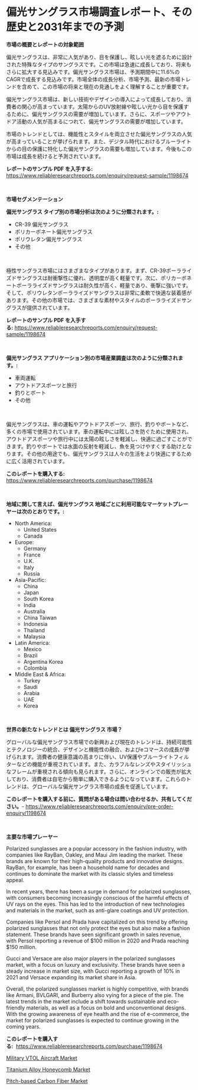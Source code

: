 <p><h1>偏光サングラス市場調査レポート、その歴史と2031年までの予測</h1></p><p><strong>市場の概要とレポートの対象範囲</strong></p>
<p><p>偏光サングラスは、非常に人気があり、目を保護し、眩しい光を遮るために設計された特殊なタイプのサングラスです。この市場は急速に成長しており、将来もさらに拡大する見込みです。偏光サングラス市場は、予測期間中に11.6%のCAGRで成長する見込みです。市場全体の成長分析、市場予測、最新の市場トレンドを含めて、この市場の将来と現在の見通しをよく理解することが重要です。</p><p>偏光サングラス市場は、新しい技術やデザインの導入によって成長しており、消費者の関心が高まっています。太陽からのUV放射線や眩しい光から目を保護するために、偏光サングラスの需要が増加しています。さらに、スポーツやアウトドア活動の人気が高まるにつれて、偏光サングラスの需要が増加しています。</p><p>市場のトレンドとしては、機能性とスタイルを両立させた偏光サングラスの人気が高まっていることが挙げられます。また、デジタル時代におけるブルーライトからの目の保護に特化した偏光サングラスの需要も増加しています。今後もこの市場は成長を続けると予測されています。</p></p>
<p><strong>レポートのサンプル PDF を入手する:</strong> <a href="https://www.reliableresearchreports.com/enquiry/request-sample/1198674">https://www.reliableresearchreports.com/enquiry/request-sample/1198674</a></p>
<p>&nbsp;</p>
<p><strong>市場セグメンテーション</strong></p>
<p><strong>偏光サングラス タイプ別の市場分析は次のように分類されます。:</strong></p>
<p><ul><li>CR-39 偏光サングラス</li><li>ポリカーボネート偏光サングラス</li><li>ポリウレタン偏光サングラス</li><li>その他</li></ul></p>
<p>&nbsp;</p>
<p><p>極性サングラス市場にはさまざまなタイプがあります。まず、CR-39ポーラライズドサングラスは耐衝撃性に優れ、透明度が高く軽量です。次に、ポリカーボネートポーラライズドサングラスは耐久性が高く、軽量であり、衝撃に強いです。そして、ポリウレタンポーラライズドサングラスは非常に柔軟で快適な装着感があります。その他の市場では、さまざまな素材やスタイルのポーラライズドサングラスが提供されています。</p></p>
<p><strong>レポートのサンプル PDF を入手する:</strong>&nbsp;<a href="https://www.reliableresearchreports.com/enquiry/request-sample/1198674">https://www.reliableresearchreports.com/enquiry/request-sample/1198674</a></p>
<p>&nbsp;</p>
<p><strong> 偏光サングラス アプリケーション別の市場産業調査は次のように分類されます。:</strong></p>
<p><ul><li>車両運転</li><li>アウトドアスポーツと旅行</li><li>釣りとボート</li><li>その他</li></ul></p>
<p>&nbsp;</p>
<p><p>偏光サングラスは、車の運転やアウトドアスポーツ、旅行、釣りやボートなど、多くの市場で使用されています。車の運転中には眩しさを防ぐために使用され、アウトドアスポーツや旅行中には太陽の眩しさを軽減し、快適に過ごすことができます。釣りやボートでは水面の反射を軽減し、魚を見つけやすくする助けとなります。その他の用途でも、偏光サングラスは人々の生活をより快適にするために広く活用されています。</p></p>
<p><strong>このレポートを購入する:</strong>&nbsp; <a href="https://www.reliableresearchreports.com/purchase/1198674">https://www.reliableresearchreports.com/purchase/1198674</a></p>
<p>&nbsp;</p>
<p><strong>地域に関して言えば、偏光サングラス 地域ごとに利用可能なマーケットプレーヤーは次のとおりです。:</strong></p>
<p><ul>
    <li>
        North America:
        <ul>
            <li>United States</li>
            <li>Canada</li>
        </ul>
    </li>
    <li>
        Europe:
        <ul>
            <li>Germany</li>
            <li>France</li>
            <li>U.K.</li>
            <li>Italy</li>
            <li>Russia</li>
        </ul>
    </li>
    <li>
        Asia-Pacific:
        <ul>
            <li>China</li>
            <li>Japan</li>
            <li>South Korea</li>
            <li>India</li>
            <li>Australia</li>
            <li>China Taiwan</li>
            <li>Indonesia</li>
            <li>Thailand</li>
            <li>Malaysia</li>
        </ul>
    </li>
    <li>
        Latin America:
        <ul>
            <li>Mexico</li>
            <li>Brazil</li>
            <li>Argentina Korea</li>
            <li>Colombia</li>
        </ul>
    </li>
    <li>
        Middle East & Africa:
        <ul>
            <li>Turkey</li>
            <li>Saudi</li>
            <li>Arabia</li>
            <li>UAE</li>
            <li>Korea</li>
        </ul>
    </li>
    </ul></p>
<p>&nbsp;</p>
<p><strong>世界の新たなトレンドとは 偏光サングラス 市場？</strong></p>
<p><p>グローバルな偏光サングラス市場での新興および現在のトレンドは、持続可能性とテクノロジーの統合、デザインと機能性の融合、およびeコマースの成長が挙げられます。消費者の健康意識の高まりに伴い、UV保護やブルーライトフィルターなどの機能が重視されています。また、カラフルなレンズやスタイリッシュなフレームが重視される傾向も見られます。さらに、オンラインでの販売が拡大しており、消費者は自宅から簡単に購入できるようになっています。これらのトレンドは、グローバルな偏光サングラス市場の成長を促進しています。</p></p>
<p><strong>このレポートを購入する前に、質問がある場合は問い合わせるか、共有してください。</strong>- <a href="https://www.reliableresearchreports.com/enquiry/pre-order-enquiry/1198674">https://www.reliableresearchreports.com/enquiry/pre-order-enquiry/1198674</a></p>
<p>&nbsp;</p>
<p><strong>主要な市場プレーヤー</strong></p>
<p><p>Polarized sunglasses are a popular accessory in the fashion industry, with companies like RayBan, Oakley, and Maui Jim leading the market. These brands are known for their high-quality products and innovative designs. RayBan, for example, has been a household name for decades and continues to dominate the market with its classic styles and timeless appeal.</p><p>In recent years, there has been a surge in demand for polarized sunglasses, with consumers becoming increasingly conscious of the harmful effects of UV rays on the eyes. This has led to the introduction of new technologies and materials in the market, such as anti-glare coatings and UV protection.</p><p>Companies like Persol and Prada have capitalized on this trend by offering polarized sunglasses that not only protect the eyes but also make a fashion statement. These brands have seen significant growth in sales revenue, with Persol reporting a revenue of $100 million in 2020 and Prada reaching $150 million.</p><p>Gucci and Versace are also major players in the polarized sunglasses market, with a focus on luxury and exclusivity. These brands have seen a steady increase in market size, with Gucci reporting a growth of 10% in 2021 and Versace expanding its market share in Asia.</p><p>Overall, the polarized sunglasses market is highly competitive, with brands like Armani, BVLGARI, and Burberry also vying for a piece of the pie. The latest trends in the market include a shift towards sustainable and eco-friendly materials, as well as a focus on bold and unconventional designs. With the growing awareness of eye health and the rise of e-commerce, the market for polarized sunglasses is expected to continue growing in the coming years.</p></p>
<p><strong>このレポートを購入する:</strong>&nbsp;&nbsp;<a href="https://www.reliableresearchreports.com/purchase/1198674">https://www.reliableresearchreports.com/purchase/1198674</a></p>
<p><p><a href="https://github.com/Angelnienowdseej3e45z3p8c/Market-Research-Report-List-1/blob/main/military-vtol-aircraft-market.md">Military VTOL Aircraft Market</a></p><p><a href="https://view.publitas.com/reportprime-1/titanium-alloy-honeycomb-market-growth-market-trends-covid-19-impact-and-forecasts-for-period-from-2023-2030/">Titanium Alloy Honeycomb Market</a></p><p><a href="https://view.publitas.com/reportprime-1/pitch-based-carbon-fiber-market-research-report-forecasted-for-period-from-2023-2030-by-market-type-market-application-and-region/">Pitch-based Carbon Fiber Market</a></p></p>